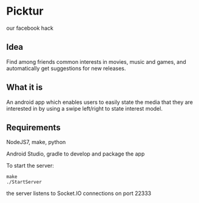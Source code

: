 # Picktur
our facebook hack

## Idea

Find among friends common interests in movies, music and games, and automatically get suggestions for new releases.

## What it is

An android app which enables users to easily state the media that they are interested in by using
a swipe left/right to state interest model.

## Requirements

NodeJS7, make, python

Android Studio, gradle to develop and package the app

To start the server:

```
make
./StartServer
```

the server listens to Socket.IO connections on port 22333
